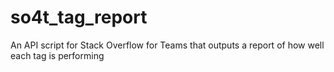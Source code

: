 # so4t_tag_report
An API script for Stack Overflow for Teams that outputs a report of how well each tag is performing
